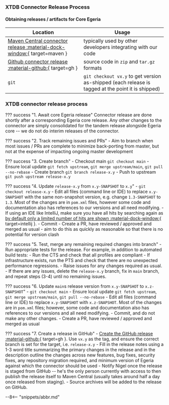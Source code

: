<!-- SPDX-License-Identifier: CC-BY-4.0 -->
<!-- Copyright Contributors to the Egeria project 2020. -->

### XTDB Connector Release Process

#### Obtaining releases / artifacts for Core Egeria

| Location | Usage |
|---|---|
| [Maven Central connector release :material-dock-window:](https://mvnrepository.com/artifact/org.odpi.egeria){ target=maven } | typically used by other developers integrating with our code |
| [Github connector release :material-github:](https://github.com/odpi/egeria-connector-xtdb/releases){ target=gh } | source code in `zip` and `tar.gz` formats |
| `git` | `git checkout vx.y` to get version as-shipped (each release is tagged at the point it is shipped) |

### XTDB connector release process

??? success "1. Await core Egeria release"
    Connector release are done shortly after a corresponding Egeria core release. Any other changes to the connector are simply consolidated for the tandem release alongside Egeria core -- we do not do interim releases of the connector.

??? success "2. Track remaining issues and PRs"
    - Aim to branch when most issues / PRs are complete to minimize back-porting from master, but not at the expense of impacting ongoing master development

??? success "3. Create branch"
    - Checkout main `git checkout main`
    - Ensure local update `git fetch upstream`, `git merge upstream/main`, `git pull --no-rebase`
    - Create branch `git branch release-x.y`
    - Push to upstream `git push upstream release-x.y`

??? success "4. Update `release-x.y` from `x.y-SNAPSHOT` to `x.y`"
    - `git checkout release-x.y`
    - Edit all files (command line or IDE) to replace `x.y-SNAPSHOT` with the same non-snapshot version, e.g. change `1.3-SNAPSHOT` to `1.3`. Most of the changes are in `pom.xml` files, however some code and documentation also has references to our versions and all need modifying.
    - If using an IDE like IntelliJ, make sure you have all hits by searching again as [by default only a limited number of hits are shown :material-dock-window:](https://youtrack.jetbrains.com/issue/IDEA-157855){ target=intellij }.
    - Commit
    - Create a PR, have reviewed / approved and merged as usual - aim to do this as quickly as reasonable so that there is no potential for version clash

??? success "5. Test, merge any remaining required changes into branch"
    - Run appropriate tests for the release. For example, in addition to automated build tests:
        - Run the CTS and check that all profiles are compliant
        - If infrastructure exists, run the PTS and check that there are no unexpected performance regressions.
    - Raise issues for any changes required as usual.
        - If there are any issues, delete the `release-x.y` branch, fix in `main` branch, and repeat steps (3-4) until no remaining issues.

??? success "6. Update `main`s release version from `x.y-SNAPSHOT` to `x.z-SNAPSHOT`"
    - `git checkout main`
    - Ensure local update `git fetch upstream`, `git merge upstream/main`, `git pull --no-rebase`
    - Edit all files (command line or IDE) to replace `x.y-SNAPSHOT` with `x.z-SNAPSHOT`. Most of the changes are in `pom.xml` files; however, some code and documentation also has references to our versions and all need modifying.
    - Commit, and do not make any other changes.
    - Create a PR, have reviewed / approved and merged as usual

??? success "7. Create a release in GitHub"
    - [Create the GitHub release :material-github:](https://github.com/odpi/egeria-connector-xtdb/releases){ target=gh }. Use `vx.y` as the tag, and ensure the correct branch is set for the target, i.e. `release-x.y`
    - Fill in the release notes using a 1-3 word title summarizing the primary changes in the release and in the description outline the changes across new features, bug fixes, security fixes, any repository migration required, and minimum version of Egeria against which the connector should be used
    - Notify Nigel once the release is staged from GitHub -- he's the only person currently with access to then publish the release itself to Maven Central (usually takes around half a day once released from staging).
    - Source archives will be added to the release on GitHub.

--8<-- "snippets/abbr.md"
